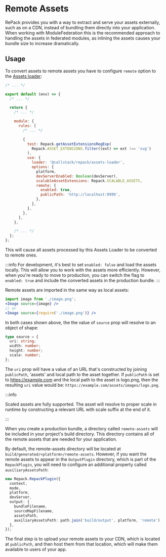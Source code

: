 # Remote Assets

RePack provides you with a way to extract and serve your assets externally, such as on a CDN,
instead of bundling them directly into your application. When working with ModuleFederation
this is the recommended approach to handling the assets in federated modules, as inlining
the assets causes your bundle size to increase dramatically.

## Usage

To convert assets to remote assets you have to configure `remote` option to the [Assets loader](../loaders/assets-loader):

```js
/* ... */

export default (env) => {
  /* ... */

  return {
    /* ... */

    module: {
      rules: [
        /* ... */

        {
          test: Repack.getAssetExtensionsRegExp(
            Repack.ASSET_EXTENSIONS.filter((ext) => ext !== 'svg')
          ),
          use: {
            loader: '@callstack/repack/assets-loader',
            options: {
              platform,
              devServerEnabled: Boolean(devServer),
              scalableAssetExtensions: Repack.SCALABLE_ASSETS,
              remote: {
                enabled: true,
                publicPath: 'http://localhost:9999',
              },
            },
          },
        },
      ],
    },

    /* ... */
  };
};
```

This will cause all assets processed by this Assets Loader to be converted to remote ones.

:::info
For development, it's best to set `enabled: false` and load the assets locally. This will allow you to work with the assets more efficiently. However, when you're ready to move to production, you can switch the flag to `enabled: true` and include the converted assets in the production bundle.
:::

Remote assets are imported in the same way as local assets:

```jsx
import image from './image.png';
<Image source={image} />
// or
<Image source={require('./image.png')} />
```

In both cases shown above, the the value of `source` prop will resolve to an object of shape:

```ts
type source = {
  uri: string;
  width: number;
  height: number;
  scale: number;
};
```

The `uri` prop will have a value of an URL that's constructed by joining `publicPath`, 'assets' and local path to the asset together. If `publicPath` is set to https://example.com and the local path to the asset is logo.png, then the resulting `uri` value would be: `https://example.com/assets/images/logo.png`.

:::info

Scaled assets are fully supported. The asset will resolve to proper scale in runtime by constructing a relevant URL with scale suffix at the end of it.

:::

When you create a production bundle, a directory called `remote-assets` will be included in your project's build directory. This directory contains all of the remote assets that are needed for your application.

By default, the remote-assets directory will be located at `build/generated/<platform>/remote-assets`. However, if you want the remote assets to appear in the `OutputPlugin` directory, which is part of the `RepackPlugin`, you will need to configure an additional property called `auxiliaryAssetsPath`:

```ts
new Repack.RepackPlugin({
  context,
  mode,
  platform,
  devServer,
  output: {
    bundleFilename,
    sourceMapFilename,
    assetsPath,
    auxiliaryAssetsPath: path.join('build/output', platform, 'remote'),
  },
});
```

The final step is to upload your remote assets to your CDN, which is located at `publicPath`, and then host them from that location, which will make them available to users of your app.
